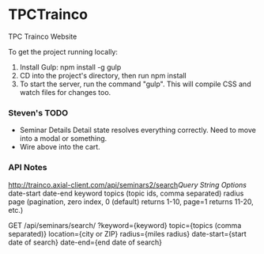# TPCTrainco
TPC Trainco Website

To get the project running locally:
1. Install Gulp: npm install -g gulp
2. CD into the project's directory, then run npm install
3. To start the server, run the command "gulp". This will compile CSS and watch files for changes too.


### Steven's TODO
- Seminar Details Detail state resolves everything correctly. Need to move into a modal or something.
- Wire above into the cart.


### API Notes
http://trainco.axial-client.com/api/seminars2/search
​*Query String Options*​
date-start
date-end
keyword
topics (topic ids, comma separated)
radius
page (pagination, zero index, 0 (default) returns 1-10, page=1 returns 11-20, etc.)

GET /api/seminars/search/
?keyword={keyword}
topic={topics (comma separated)}
location={city or ZIP}
radius={miles radius}
date-start={start date of search}
date-end={end date of search}
